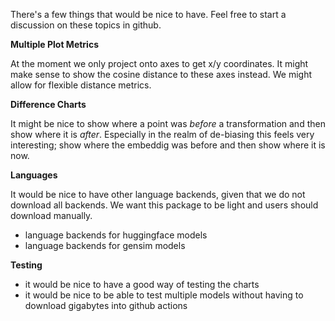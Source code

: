 There's a few things that would be nice to have. Feel free to start
a discussion on these topics in github.

**Multiple Plot Metrics**

At the moment we only project onto axes to get x/y coordinates.
It might make sense to show the cosine distance to these
axes instead. We might allow for flexible distance metrics.

**Difference Charts**

It might be nice to show where a point was *before* a transformation
and then show where it is *after*. Especially in the realm of de-biasing
this feels very interesting; show where the embeddig was before and then
show where it is now.

**Languages**

It would be nice to have other language backends, given that we do not
download all backends. We want this package to be light and users should
download manually.

- language backends for huggingface models
- language backends for gensim models

**Testing**

- it would be nice to have a good way of testing the charts
- it would be nice to be able to test multiple models without
having to download gigabytes into github actions
